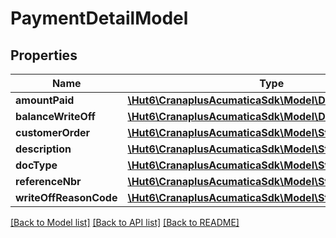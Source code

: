 # PaymentDetailModel

## Properties
Name | Type | Description | Notes
------------ | ------------- | ------------- | -------------
**amountPaid** | [**\Hut6\CranaplusAcumaticaSdk\Model\DecimalValueModel**](DecimalValueModel.md) |  | [optional] 
**balanceWriteOff** | [**\Hut6\CranaplusAcumaticaSdk\Model\DecimalValueModel**](DecimalValueModel.md) |  | [optional] 
**customerOrder** | [**\Hut6\CranaplusAcumaticaSdk\Model\StringValueModel**](StringValueModel.md) |  | [optional] 
**description** | [**\Hut6\CranaplusAcumaticaSdk\Model\StringValueModel**](StringValueModel.md) |  | [optional] 
**docType** | [**\Hut6\CranaplusAcumaticaSdk\Model\StringValueModel**](StringValueModel.md) |  | [optional] 
**referenceNbr** | [**\Hut6\CranaplusAcumaticaSdk\Model\StringValueModel**](StringValueModel.md) |  | [optional] 
**writeOffReasonCode** | [**\Hut6\CranaplusAcumaticaSdk\Model\StringValueModel**](StringValueModel.md) |  | [optional] 

[[Back to Model list]](../README.md#documentation-for-models) [[Back to API list]](../README.md#documentation-for-api-endpoints) [[Back to README]](../README.md)


